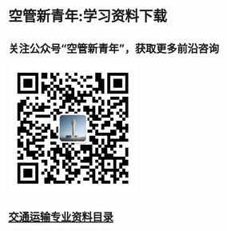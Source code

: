 # 空管新青年:学习资料下载

## 关注公众号“空管新青年”，获取更多前沿咨询

![空管新青年](公众号.jpg)

## [交通运输专业资料目录](transportationdata/transportationdata.md)
